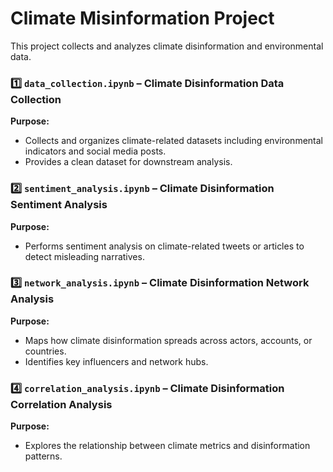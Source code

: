 # Climate Misinformation Project
This project collects and analyzes climate disinformation and environmental data.
### 1️⃣ `data_collection.ipynb` – Climate Disinformation Data Collection
**Purpose:**  
- Collects and organizes climate-related datasets including environmental indicators and social media posts.
- Provides a clean dataset for downstream analysis.

### 2️⃣ `sentiment_analysis.ipynb` – Climate Disinformation Sentiment Analysis
**Purpose:**  
- Performs sentiment analysis on climate-related tweets or articles to detect misleading narratives.

### 3️⃣ `network_analysis.ipynb` – Climate Disinformation Network Analysis
**Purpose:**  
- Maps how climate disinformation spreads across actors, accounts, or countries.  
- Identifies key influencers and network hubs.

### 4️⃣ `correlation_analysis.ipynb` – Climate Disinformation Correlation Analysis
**Purpose:**  
- Explores the relationship between climate metrics and disinformation patterns.  
